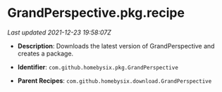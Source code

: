 # GrandPerspective.pkg.recipe

_Last updated 2021-12-23 19:58:07Z_

- **Description**: Downloads the latest version of GrandPerspective and creates a package.

- **Identifier**: `com.github.homebysix.pkg.GrandPerspective`

- **Parent Recipes**: `com.github.homebysix.download.GrandPerspective`